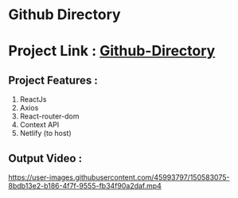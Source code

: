 # Github Directory
# Project Link : [Github-Directory](https://githubdirectory.netlify.app)


## Project Features :
1. ReactJs
2. Axios
3. React-router-dom
4. Context API
5. Netlify (to host)

## Output Video :



https://user-images.githubusercontent.com/45993797/150583075-8bdb13e2-b186-4f7f-9555-fb34f90a2daf.mp4




